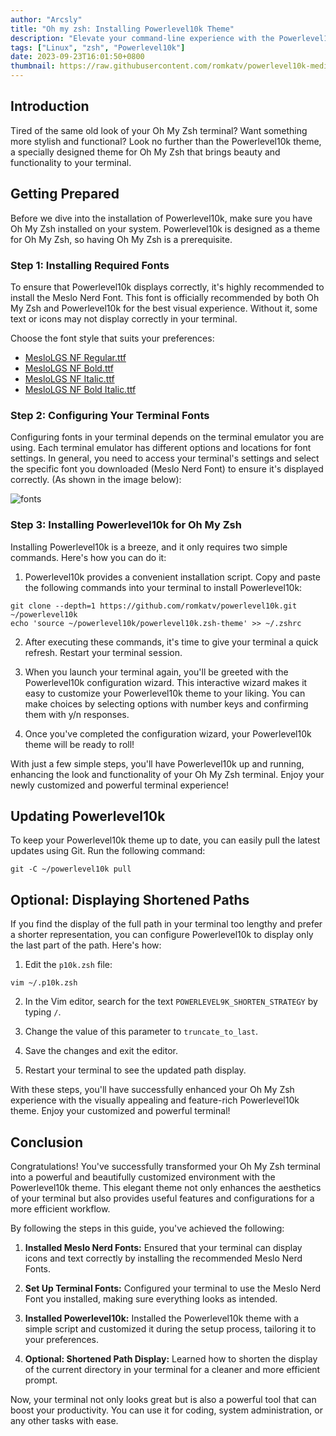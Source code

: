 ```yaml
---
author: "Arcsly"
title: "Oh my zsh: Installing Powerlevel10k Theme"
description: "Elevate your command-line experience with the Powerlevel10k theme for Oh My Zsh. Follow our step-by-step guide to seamlessly install and customize this powerful theme, making your terminal both visually appealing and highly functional."
tags: ["Linux", "zsh", "Powerlevel10k"]
date: 2023-09-23T16:01:50+0800
thumbnail: https://raw.githubusercontent.com/romkatv/powerlevel10k-media/master/prompt-styles-high-contrast.png
---
```


## Introduction

Tired of the same old look of your Oh My Zsh terminal? Want something more stylish and functional? Look no further than the Powerlevel10k theme, a specially designed theme for Oh My Zsh that brings beauty and functionality to your terminal.

## Getting Prepared

Before we dive into the installation of Powerlevel10k, make sure you have Oh My Zsh installed on your system. Powerlevel10k is designed as a theme for Oh My Zsh, so having Oh My Zsh is a prerequisite.

### Step 1: Installing Required Fonts

To ensure that Powerlevel10k displays correctly, it's highly recommended to install the Meslo Nerd Font. This font is officially recommended by both Oh My Zsh and Powerlevel10k for the best visual experience. Without it, some text or icons may not display correctly in your terminal.

Choose the font style that suits your preferences:

- [MesloLGS NF Regular.ttf](https://github.com/romkatv/powerlevel10k-media/raw/master/MesloLGS%20NF%20Regular.ttf)
- [MesloLGS NF Bold.ttf](https://github.com/romkatv/powerlevel10k-media/raw/master/MesloLGS%20NF%20Bold.ttf)
- [MesloLGS NF Italic.ttf](https://github.com/romkatv/powerlevel10k-media/raw/master/MesloLGS%20NF%20Italic.ttf)
- [MesloLGS NF Bold Italic.ttf](https://github.com/romkatv/powerlevel10k-media/raw/master/MesloLGS%20NF%20Bold%20Italic.ttf)

### Step 2: Configuring Your Terminal Fonts

Configuring fonts in your terminal depends on the terminal emulator you are using. Each terminal emulator has different options and locations for font settings. In general, you need to access your terminal's settings and select the specific font you downloaded (Meslo Nerd Font) to ensure it's displayed correctly. (As shown in the image below):

![fonts](/blog/linux/linux-tools/terminal/omz/powerlevel10k/fonts.png)

### Step 3: Installing Powerlevel10k for Oh My Zsh

Installing Powerlevel10k is a breeze, and it only requires two simple commands. Here's how you can do it:

1. Powerlevel10k provides a convenient installation script. Copy and paste the following commands into your terminal to install Powerlevel10k:

```shell
git clone --depth=1 https://github.com/romkatv/powerlevel10k.git ~/powerlevel10k
echo 'source ~/powerlevel10k/powerlevel10k.zsh-theme' >> ~/.zshrc
```

2. After executing these commands, it's time to give your terminal a quick refresh. Restart your terminal session.

3. When you launch your terminal again, you'll be greeted with the Powerlevel10k configuration wizard. This interactive wizard makes it easy to customize your Powerlevel10k theme to your liking. You can make choices by selecting options with number keys and confirming them with y/n responses.

4. Once you've completed the configuration wizard, your Powerlevel10k theme will be ready to roll!

With just a few simple steps, you'll have Powerlevel10k up and running, enhancing the look and functionality of your Oh My Zsh terminal. Enjoy your newly customized and powerful terminal experience!

## Updating Powerlevel10k

To keep your Powerlevel10k theme up to date, you can easily pull the latest updates using Git. Run the following command:

```shell
git -C ~/powerlevel10k pull
```

## Optional: Displaying Shortened Paths

If you find the display of the full path in your terminal too lengthy and prefer a shorter representation, you can configure Powerlevel10k to display only the last part of the path. Here's how:

1. Edit the `p10k.zsh` file:

```shell
vim ~/.p10k.zsh
```

2. In the Vim editor, search for the text `POWERLEVEL9K_SHORTEN_STRATEGY` by typing `/`.

3. Change the value of this parameter to `truncate_to_last`.

4. Save the changes and exit the editor.

5. Restart your terminal to see the updated path display.

With these steps, you'll have successfully enhanced your Oh My Zsh experience with the visually appealing and feature-rich Powerlevel10k theme. Enjoy your customized and powerful terminal!


## Conclusion

Congratulations! You've successfully transformed your Oh My Zsh terminal into a powerful and beautifully customized environment with the Powerlevel10k theme. This elegant theme not only enhances the aesthetics of your terminal but also provides useful features and configurations for a more efficient workflow.

By following the steps in this guide, you've achieved the following:

1. **Installed Meslo Nerd Fonts:** Ensured that your terminal can display icons and text correctly by installing the recommended Meslo Nerd Fonts.

2. **Set Up Terminal Fonts:** Configured your terminal to use the Meslo Nerd Font you installed, making sure everything looks as intended.

3. **Installed Powerlevel10k:** Installed the Powerlevel10k theme with a simple script and customized it during the setup process, tailoring it to your preferences.

4. **Optional: Shortened Path Display:** Learned how to shorten the display of the current directory in your terminal for a cleaner and more efficient prompt.

Now, your terminal not only looks great but is also a powerful tool that can boost your productivity. You can use it for coding, system administration, or any other tasks with ease.